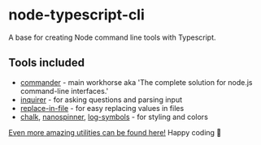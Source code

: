 # node-typescript-cli
A base for creating Node command line tools with Typescript.

## Tools included

* [commander](https://github.com/tj/commander.js) - main workhorse aka 'The complete solution for node.js command-line interfaces.'
* [inquirer](https://github.com/SBoudrias/Inquirer.js) - for asking questions and parsing input
* [replace-in-file](https://github.com/adamreisnz/replace-in-file) - for easy replacing values in files
* [chalk](https://github.com/sindresorhus/awesome-nodejs#command-line-utilities), [nanospinner](https://github.com/usmanyunusov/nanospinner), [log-symbols](https://github.com/sindresorhus/log-symbols) - for styling and colors


[Even more amazing utilities can be found here!](https://github.com/sindresorhus/awesome-nodejs#command-line-utilities)
Happy coding 🌄